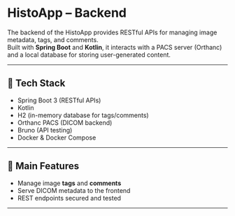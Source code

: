 # HistoApp – Backend

The backend of the HistoApp provides RESTful APIs for managing image metadata, tags, and comments.  
Built with **Spring Boot** and **Kotlin**, it interacts with a PACS server (Orthanc) and a local database for storing user-generated content.

---

## 🔧 Tech Stack

- Spring Boot 3 (RESTful APIs)
- Kotlin
- H2 (in-memory database for tags/comments)
- Orthanc PACS (DICOM backend)
- Bruno (API testing)
- Docker & Docker Compose

---

## 📌 Main Features

- Manage image **tags** and **comments**
- Serve DICOM metadata to the frontend
- REST endpoints secured and tested

---